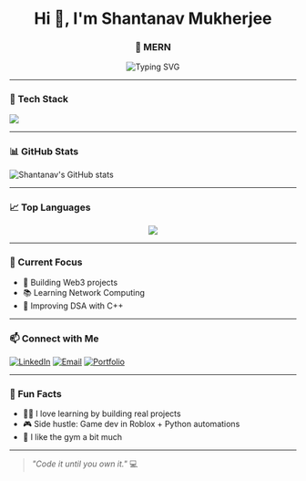 <h1 align="center">Hi 👋, I'm Shantanav Mukherjee</h1>
<h3 align="center">🚀  MERN </h3>

<p align="center">
  <img src="https://readme-typing-svg.herokuapp.com?font=Fira+Code&duration=4000&pause=1000&center=true&width=435&lines=Passionate+Developer;MERN+Stack+Specialist;Learning+Web3+%26+Blockchain;Loves+Open+Source" alt="Typing SVG" />
</p>

---

### 🧰 Tech Stack
<img src="https://skillicons.dev/icons?i=react,nodejs,express,mongodb,tailwind,js,ts,html,css,c,py,solidity,go,git,github,vscode&perline=8" />


---

### 📊 GitHub Stats

![Shantanav's GitHub stats](https://github-readme-stats.vercel.app/api?username=Soundcreates&show_icons=true&theme=radical)

---

### 📈 Top Languages

<p align="center">
  <img src="https://github-readme-stats.vercel.app/api/top-langs/?username=Soundcreates&layout=compact&theme=radical" />
</p>

---

### 🎯 Current Focus
- 🔨 Building Web3 projects
- 📚 Learning Network Computing
- 🌱 Improving DSA with C++

---

### 📫 Connect with Me
<p align="left">
  <a href="https://www.linkedin.com/in/shantanav-mukherjee/" target="_blank"><img alt="LinkedIn" src="https://img.shields.io/badge/LinkedIn-blue?logo=linkedin&style=flat" /></a>
  <a href="mailto:shantanav7@gmail.com"><img alt="Email" src="https://img.shields.io/badge/Email-red?logo=gmail&style=flat" /></a>
  <a href="https://github.com/Soundcreates" target="_blank"><img alt="Portfolio" src="https://img.shields.io/badge/Portfolio-000?logo=vercel&style=flat" /></a>
</p>

---

### 🧠 Fun Facts
- 🧙‍♂️ I love learning by building real projects
- 🎮 Side hustle: Game dev in Roblox + Python automations
- 🍳 I like the gym a bit much

---

> _"Code it until you own it."_ 💻
